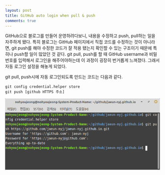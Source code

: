 ```yaml
---
layout: post
title: GitHub auto login when pull & push
comments: true
---
```


GitHub으로 블로그를 만들어 운영하려다보니, 내용을 수정하고 push, pull하는 일을 자주하게 됐다. 특히 블로그는 GitHub 페이지에서 직접 코드를 수정하는 것이 아니라면, git push를 해야 수정한 코드가 잘 적용 됐는지 확인할 수 있는 구조이기 때문에 특히나 push할 일이 많았던 것 같다. git pull, push를 할 때 GitHub username과 비밀번호를 입력해서 로그인을 해주어야하는데 이 과정이 굉장히 번거롭게 느껴졌다. 그래서 자동 로그인 설정을 해놓게 되었다.

git pull, push시에 자동 로그인되도록 만드는 코드는 다음과 같다.  
``` shell
git config credential.helper store
git push [github HTTPS 주소]
```

![github-auto-login](./images/github-auto-login.png)

